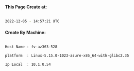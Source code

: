 
   
#### This Page Create at:

```bash

2022-12-05 - 14:57:21 UTC

```

#### Create By Machine:

```bash

Host Name : fv-az363-528

platform  : Linux-5.15.0-1023-azure-x86_64-with-glibc2.35

Ip Local  : 10.1.0.54

```

